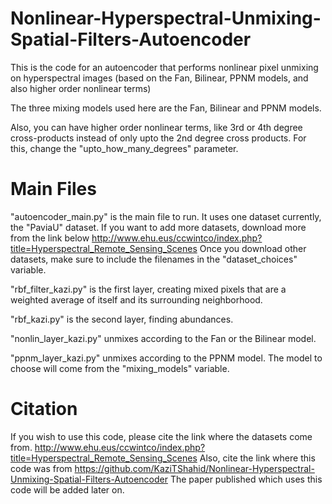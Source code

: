 # Nonlinear-Hyperspectral-Unmixing-Spatial-Filters-Autoencoder

This is the code for an autoencoder that performs nonlinear pixel unmixing on hyperspectral images (based on the Fan, Bilinear, PPNM models, and also higher order nonlinear terms)

The three mixing models used here are the Fan, Bilinear and PPNM models.

Also, you can have higher order nonlinear terms, like 3rd or 4th degree cross-products instead of only upto the 2nd degree cross products. For this, change the "upto_how_many_degrees" parameter.

# Main Files

"autoencoder_main.py" is the main file to run. It uses one dataset currently, the "PaviaU" dataset. If you want to add more datasets, download more from the link below
http://www.ehu.eus/ccwintco/index.php?title=Hyperspectral_Remote_Sensing_Scenes
Once you download other datasets, make sure to include the filenames in the "dataset_choices" variable.

"rbf_filter_kazi.py" is the first layer, creating mixed pixels that are a weighted average of itself and its surrounding neighborhood.

"rbf_kazi.py" is the second layer, finding abundances.

"nonlin_layer_kazi.py" unmixes according to the Fan or the Bilinear model.

"ppnm_layer_kazi.py" unmixes according to the PPNM model. The model to choose will come from the "mixing_models" variable.

# Citation

If you wish to use this code, please cite the link where the datasets come from.
http://www.ehu.eus/ccwintco/index.php?title=Hyperspectral_Remote_Sensing_Scenes
Also, cite the link where this code was from
https://github.com/KaziTShahid/Nonlinear-Hyperspectral-Unmixing-Spatial-Filters-Autoencoder
The paper published which uses this code will be added later on.
